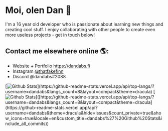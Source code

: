<!--
**dandabs/dandabs** is a ✨ _special_ ✨ repository because its `README.md` (this file) appears on your GitHub profile.

Here are some ideas to get you started:

- 🔭 I’m currently working on ...
- 🌱 I’m currently learning ...
- 👯 I’m looking to collaborate on ...
- 🤔 I’m looking for help with ...
- 💬 Ask me about ...
- 📫 How to reach me: ...
- 😄 Pronouns: ...
- ⚡ Fun fact: ...
-->
# Moi, olen Dan 👋

I'm a 16 year old developer who is passionate about learning new things and creating cool stuff. I enjoy collaborating with other people to create even more useless projects - get in touch below!

## Contact me elsewhere online 🌎:
- Website + Portfolio <a href="https://dandabs.fi">https://dandabs.fi</a>
- Instagram <a href="https://instagram.com/thatfakefinn">@thatfakefinn</a>
- Discord @dandabs#2088

[![Github Stats]([https://github-readme-stats.vercel.app/api?username=dandabs&count_private=true&show_icons=true&theme=ayu-mirage&hide=stars,issues,contribs](https://github-readme-stats.vercel.app/api/top-langs/?username=dandabs&langs_count=8&layout=compact&theme=dracula))](https://github-readme-stats.vercel.app/api/top-langs/?username=dandabs&langs_count=8&layout=compact&theme=dracula)
[![Github Stats]([https://github-readme-stats.vercel.app/api?username=dandabs&count_private=true&show_icons=true&theme=ayu-mirage&hide=stars,issues,contribs](https://github-readme-stats.vercel.app/api?username=dandabs&theme=dracula&hide=issues&count_private=true&show_icons=true&locale=en&custom_title=dandabs%27%20Github%20Stats&include_all_commits))]([https://github-readme-stats.vercel.app/api/top-langs/?username=dandabs&langs_count=8&layout=compact&theme=dracula](https://github-readme-stats.vercel.app/api?username=dandabs&theme=dracula&hide=issues&count_private=true&show_icons=true&locale=en&custom_title=dandabs%27%20Github%20Stats&include_all_commits))
